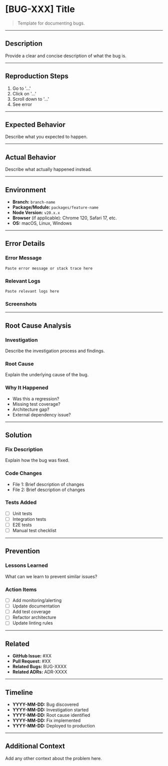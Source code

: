 # [BUG-XXX] Title

> Template for documenting bugs.

---

## Description

Provide a clear and concise description of what the bug is.

---

## Reproduction Steps

1. Go to '...'
2. Click on '...'
3. Scroll down to '...'
4. See error

---

## Expected Behavior

Describe what you expected to happen.

---

## Actual Behavior

Describe what actually happened instead.

---

## Environment

- **Branch:** `branch-name`
- **Package/Module:** `packages/feature-name`
- **Node Version:** `v20.x.x`
- **Browser** (if applicable): Chrome 120, Safari 17, etc.
- **OS:** macOS, Linux, Windows

---

## Error Details

### Error Message
```
Paste error message or stack trace here
```

### Relevant Logs
```
Paste relevant logs here
```

### Screenshots
<!-- Attach screenshots if applicable -->

---

## Root Cause Analysis

### Investigation
Describe the investigation process and findings.

### Root Cause
Explain the underlying cause of the bug.

### Why It Happened
- Was this a regression?
- Missing test coverage?
- Architecture gap?
- External dependency issue?

---

## Solution

### Fix Description
Explain how the bug was fixed.

### Code Changes
- File 1: Brief description of changes
- File 2: Brief description of changes

### Tests Added
- [ ] Unit tests
- [ ] Integration tests
- [ ] E2E tests
- [ ] Manual test checklist

---

## Prevention

### Lessons Learned
What can we learn to prevent similar issues?

### Action Items
- [ ] Add monitoring/alerting
- [ ] Update documentation
- [ ] Add test coverage
- [ ] Refactor architecture
- [ ] Update linting rules

---

## Related

- **GitHub Issue:** #XX
- **Pull Request:** #XX
- **Related Bugs:** BUG-XXXX
- **Related ADRs:** ADR-XXXX

---

## Timeline

- **YYYY-MM-DD:** Bug discovered
- **YYYY-MM-DD:** Investigation started
- **YYYY-MM-DD:** Root cause identified
- **YYYY-MM-DD:** Fix implemented
- **YYYY-MM-DD:** Deployed to production

---

## Additional Context

Add any other context about the problem here.

